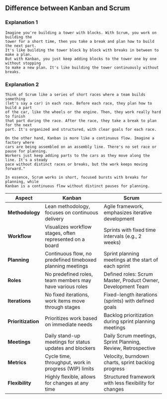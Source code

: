 ## Difference between Kanban and Scrum

### Explanation 1
```
Imagine you're building a tower with blocks. With Scrum, you work on building the 
tower for a short time, then you take a break and plan how to build the next part. 
It's like building the tower block by block with breaks in between to make a plan. 
But with Kanban, you just keep adding blocks to the tower one by one without stopping 
to make a new plan. It's like building the tower continuously without breaks.
```

### Explanation 2
```
Think of Scrum like a series of short races where a team builds something 
(let's say a car) in each race. Before each race, they plan how to build a part 
of the car, like the wheels or the engine. Then, they work really hard to finish 
that part during the race. After the race, they take a break to plan for the next 
part. It's organized and structured, with clear goals for each race.

On the other hand, Kanban is more like a continuous flow. Imagine a factory where 
cars are being assembled on an assembly line. There's no set race or pause for planning. 
Workers just keep adding parts to the cars as they move along the line. It's a steady 
pace without distinct races or breaks, but the work keeps moving forward."

In essence, Scrum works in short, focused bursts with breaks for planning, while 
Kanban is a continuous flow without distinct pauses for planning.
```

| Aspect         | Kanban                                                     | Scrum                                                       |
|----------------|------------------------------------------------------------|--------------------------------------------------------------|
| **Methodology**| Lean methodology, focuses on continuous delivery           | Agile framework, emphasizes iterative development            |
| **Workflow**   | Visualizes workflow stages, often represented on a board   | Sprints with fixed time intervals (e.g., 2 weeks)            |
| **Planning**   | Continuous flow, no predefined timeboxed planning meetings | Sprint planning meetings at the start of each sprint         |
| **Roles**      | No predefined roles, team members may have various roles   | Defined roles: Scrum Master, Product Owner, Development Team |
| **Iterations** | No fixed iterations, work items move through stages       | Fixed-length iterations (sprints) with defined goals         |
| **Prioritization** | Prioritizes work based on immediate needs                | Backlog prioritization during sprint planning meetings        |
| **Meetings**   | Daily stand-up meetings for status updates and blockers    | Daily Scrum meetings, Sprint Planning, Review, Retrospective|
| **Metrics**    | Cycle time, throughput, work in progress (WIP) limits     | Velocity, burndown charts, sprint backlog progress           |
| **Flexibility**| Highly flexible, allows for changes at any time            | Structured framework with less flexibility for changes       |
